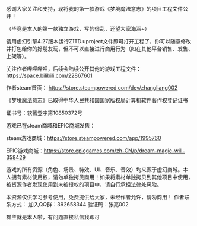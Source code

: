 感谢大家关注和支持，现将我的第一款游戏《梦境魔法意志》的项目工程文件公开！

（毕竟是本人的第一款独立游戏，写的很乱，还望大家海涵~）

请用虚幻引擎4.27版本运行Z1TD.uproject文件即可打开工程了，你可以随意修改并打包给你的好朋友玩，但不可以直接进行商用行为（如在其他平台销售、发售、上架等）。

关注作者哔哩哔哩，后续会陆续公开其他的游戏工程文件：
https://space.bilibili.com/22867601

作者steam首页：
https://store.steampowered.com/dev/zhangliang002

《梦境魔法意志》已取得中华人民共和国国家版权局计算机软件著作权登记证书

证书号：软著登字第10850372号

游戏已在steam商城和EPIC商城发售：

steam游戏商城：https://store.steampowered.com/app/1995760

EPIC游戏商城：https://store.epicgames.com/zh-CN/p/dream-magic-will-358429

游戏的所有资源（角色、场景、特效、UI、音乐、音效）均来源于虚幻商城。本人拥有素材使用权，请勿单独拷贝商用！如果将素材单独拷贝到其他项目中使用，被资源作者发现使用到未被授权的项目中，请自行承担法律处风险。

本资源仅供学习参考使用，免费提供给大家，未经作者允许，请勿商用！
作者联系方式：
加入QQ群：392658344
验证码：张亮002

群主就是本人啦，有问题直接私信我即可
